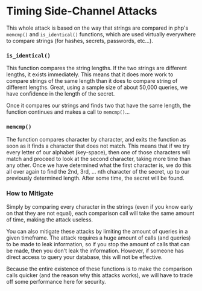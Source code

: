 # Timing Side-Channel Attacks

This whole attack is based on the way that strings are compared in php's
`memcmp()` and `is_identical()` functions,
which are used virtually everywhere to compare strings (for hashes,
secrets, passwords, etc...).

### `is_identical()`

This function compares the string lengths. If the two strings are different
lengths, it exists immediately. This means that it does more work to compare
strings of the same length than it does to compare string of different lengths.
Great, using a sample size of about 50,000 queries, we have confidence in the
length of the secret.

Once it compares our strings and finds two that have the same length, the
function continues and makes a call to `memcmp()`...

### `memcmp()`

The function compares character by character, and exits the function as soon as
it finds a character that does not match. This means that if we try every
letter of our alphabet (key-space), then one of those characters will match
and proceed to look at the second character, taking more time than any other.
Once we have determined what the first character is, we do this all over again
to find the 2nd, 3rd, ... nth character of the secret, up to our previously
determined length. After some time, the secret will be found.  

### How to Mitigate
Simply by comparing every character in the
strings (even if you know early on that they are not equal), each comparison
call will take the same amount of time, making the attack useless.

You can also mitigate these attacks by limiting the amount of queries in a
given timeframe. The attack requires a huge amount of calls (and queries) to
be made to leak information, so if you stop the amount of calls that can be
made, then you don't leak the information. However, if someone has direct access
to query your database, this will not be effective. 

Because the entire existence of these functions is to make the comparison calls
quicker (and the reason why this attacks works), we will have to trade off
some performance here for security.
